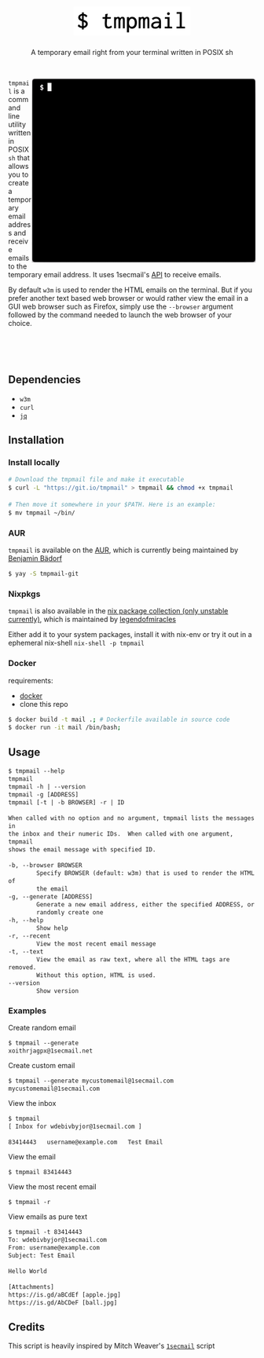 <h1 align="center">
  <img src="images/logo.png">
</h1>
<p align="center"> A temporary email right from your terminal written in POSIX sh</p><br>

<img src="images/demo.gif" align="right"> `tmpmail` is a command line utility written in POSIX `sh` that allows you to create a temporary email address
and receive emails to the temporary email address. It uses 1secmail's [API](https://www.1secmail.com/api/)
to receive emails.

By default `w3m` is used to render the HTML emails on the terminal.
But if you prefer another text based web browser or would rather view the email in a GUI web browser such as Firefox, simply
use the `--browser` argument followed by the command needed to launch the web browser of your choice.

<br>
<br>
<br>

## Dependencies
- `w3m`
- `curl`
- [`jq`](https://github.com/stedolan/jq)

## Installation
### Install locally

```bash
# Download the tmpmail file and make it executable
$ curl -L "https://git.io/tmpmail" > tmpmail && chmod +x tmpmail

# Then move it somewhere in your $PATH. Here is an example:
$ mv tmpmail ~/bin/
```

### AUR
`tmpmail` is available on the [AUR](https://aur.archlinux.org/packages/tmpmail-git/), which is currently being maintained by [Benjamin Bädorf](https://github.com/b12f)

```bash
$ yay -S tmpmail-git
```

### Nixpkgs
`tmpmail` is also available in the [nix package collection (only unstable currently)](https://search.nixos.org/packages?channel=unstable&show=tmpmail&from=0&size=50&sort=relevance&query=tmpmail), which is maintained by [legendofmiracles](https://github.com/legendofmiracles)

Either add it to your system packages, install it with nix-env or try it out in a ephemeral nix-shell `nix-shell -p tmpmail`

### Docker

requirements:
 - [docker](https://www.docker.com/)
 - clone this repo

```bash                                                                                        
$ docker build -t mail .; # Dockerfile available in source code
$ docker run -it mail /bin/bash; 
```   

## Usage
```console
$ tmpmail --help
tmpmail
tmpmail -h | --version
tmpmail -g [ADDRESS]
tmpmail [-t | -b BROWSER] -r | ID

When called with no option and no argument, tmpmail lists the messages in
the inbox and their numeric IDs.  When called with one argument, tmpmail
shows the email message with specified ID.

-b, --browser BROWSER
        Specify BROWSER (default: w3m) that is used to render the HTML of
        the email
-g, --generate [ADDRESS]
        Generate a new email address, either the specified ADDRESS, or
        randomly create one
-h, --help
        Show help
-r, --recent
        View the most recent email message
-t, --text
        View the email as raw text, where all the HTML tags are removed.
        Without this option, HTML is used.
--version
        Show version
```

### Examples
Create random email
```console
$ tmpmail --generate
xoithrjagpx@1secmail.net
```

Create custom email
```console
$ tmpmail --generate mycustomemail@1secmail.com
mycustomemail@1secmail.com
```

View the inbox
```console
$ tmpmail
[ Inbox for wdebivbyjor@1secmail.com ]

83414443   username@example.com   Test Email
```

View the email
```console
$ tmpmail 83414443
```

View the most recent email
```console
$ tmpmail -r
```

View emails as pure text
```console
$ tmpmail -t 83414443
To: wdebivbyjor@1secmail.com
From: username@example.com
Subject: Test Email

Hello World

[Attachments]
https://is.gd/aBCdEf [apple.jpg]
https://is.gd/AbCDeF [ball.jpg]
```

## Credits
This script is heavily inspired by Mitch Weaver's [`1secmail`](https://github.com/mitchweaver/bin/blob/master/OLD/1secmail) script
